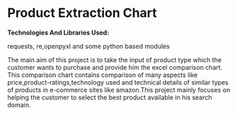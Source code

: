 # Product Extraction Chart

**Technologies And Libraries Used:**

requests, re,openpyxl and some python based modules



The main aim of this project is to take the input of product type which the customer wants to purchase and provide him the excel comparison chart. This comparison chart contains comparison of many aspects like price,product-ratings,technology used and technical details of similar types of products in e-commerce sites like amazon.This project mainly focuses on helping the customer to select the best product available in his search domain.
